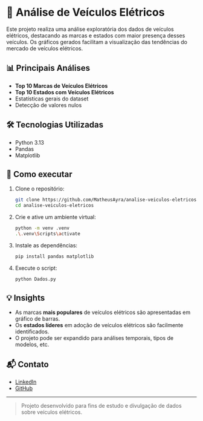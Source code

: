 # 🚗 Análise de Veículos Elétricos

Este projeto realiza uma análise exploratória dos dados de veículos elétricos, destacando as marcas e estados com maior presença desses veículos. Os gráficos gerados facilitam a visualização das tendências do mercado de veículos elétricos.

## 📊 Principais Análises

- **Top 10 Marcas de Veículos Elétricos**
- **Top 10 Estados com Veículos Elétricos**
- Estatísticas gerais do dataset
- Detecção de valores nulos

## 🛠️ Tecnologias Utilizadas

- Python 3.13
- Pandas
- Matplotlib

## 📁 Como executar

1. Clone o repositório:
   ```bash
   git clone https://github.com/MatheusAyra/analise-veiculos-eletricos.git
   cd analise-veiculos-eletricos
   ```
2. Crie e ative um ambiente virtual:
   ```bash
   python -m venv .venv
   .\.venv\Scripts\activate
   ```
3. Instale as dependências:
   ```bash
   pip install pandas matplotlib
   ```
4. Execute o script:
   ```bash
   python Dados.py
   ```
   
## 💡 Insights

- As marcas **mais populares** de veículos elétricos são apresentadas em gráfico de barras.
- Os **estados líderes** em adoção de veículos elétricos são facilmente identificados.
- O projeto pode ser expandido para análises temporais, tipos de modelos, etc.

## 📬 Contato

- [LinkedIn](https://www.linkedin.com/in/matheus-reis-71a082250/)
- [GitHub](https://github.com/MatheusAyra)

---

> Projeto desenvolvido para fins de estudo e divulgação de dados sobre veículos elétricos.
